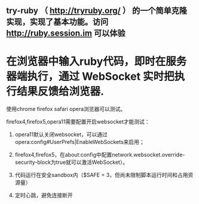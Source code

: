 ## try-ruby （ http://tryruby.org/ ） 的一个简单克隆实现，实现了基本功能。访问 http://ruby.session.im 可以体验 ##

# 在浏览器中输入ruby代码，即时在服务器端执行，通过 WebSocket 实时把执行结果反馈给浏览器. #

使用chrome firefox safari opera浏览器可以测试。

firefox4,firefox5,opera11需要配置开启websocket才能测试：
  1. opera11默认关闭websocket，可以通过opera:config#UserPrefs|EnableWebSockets来启用；
  1. firefox4,firefox5，在about:config中配置network.websocket.override-security-block为true就可以激活WebSocket）。

  1. 代码运行在安全sandbox内（$SAFE = 3，但尚未限制脚本运行时间和占用资源量）
  1. 定时心跳，避免连接断开